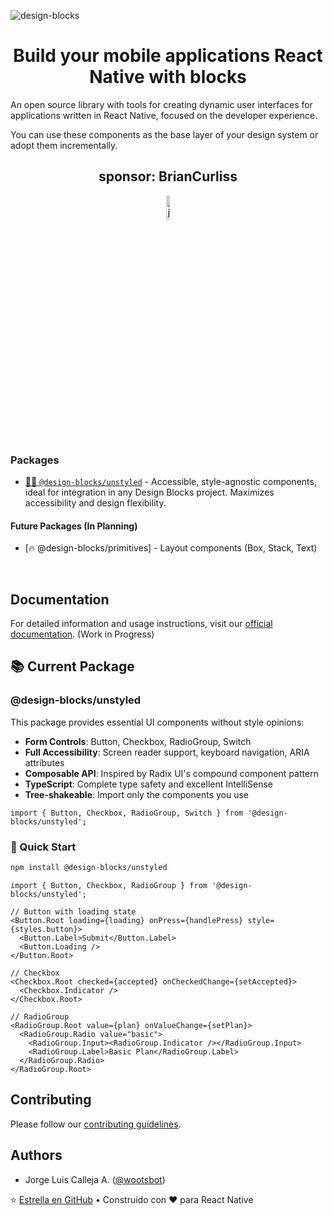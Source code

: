 ![design-blocks](./docs/preview_beta.png)

<h1 align="center">
  Build your mobile applications React Native with blocks
</h1>

An open source library with tools for creating dynamic user interfaces for applications written in React Native, focused on the developer experience.

You can use these components as the base layer of your design system or adopt them incrementally.

<h2 align="center">sponsor: BrianCurliss</h2>

<div align="center">
  <a href="https://github.com/BrianCurliss">
  <picture width="10%" >
        <source media="(prefers-color-scheme: dark)" srcset="https://avatars.githubusercontent.com/u/1222949?v=4">
        <img alt="jazz logo" src="https://avatars.githubusercontent.com/u/1222949?v=4" width="10%">
      </picture>

  </a>
</div>

### Packages

- [🏄‍♀️ `@design-blocks/unstyled`](https://github.com/openkitrun/design-blocks/tree/main/packages/%40blocks-unstyled) -
  Accessible, style-agnostic components, ideal for integration in any Design Blocks project. Maximizes accessibility and design flexibility.

#### Future Packages (In Planning)

- [🔥 @design-blocks/primitives] - Layout components (Box, Stack, Text)

<br/>

## Documentation

For detailed information and usage instructions, visit our [official documentation](https://designblocks.dev). (Work in Progress)

## 📚 Current Package

### **@design-blocks/unstyled**

This package provides essential UI components without style opinions:

- **Form Controls**: Button, Checkbox, RadioGroup, Switch
- **Full Accessibility**: Screen reader support, keyboard navigation, ARIA attributes
- **Composable API**: Inspired by Radix UI's compound component pattern
- **TypeScript**: Complete type safety and excellent IntelliSense
- **Tree-shakeable**: Import only the components you use

```tsx
import { Button, Checkbox, RadioGroup, Switch } from '@design-blocks/unstyled';
```

### 🚀 Quick Start

```bash
npm install @design-blocks/unstyled
```

```tsx
import { Button, Checkbox, RadioGroup } from '@design-blocks/unstyled';

// Button with loading state
<Button.Root loading={loading} onPress={handlePress} style={styles.button}>
  <Button.Label>Submit</Button.Label>
  <Button.Loading />
</Button.Root>

// Checkbox
<Checkbox.Root checked={accepted} onCheckedChange={setAccepted}>
  <Checkbox.Indicator />
</Checkbox.Root>

// RadioGroup
<RadioGroup.Root value={plan} onValueChange={setPlan}>
  <RadioGroup.Radio value="basic">
    <RadioGroup.Input><RadioGroup.Indicator /></RadioGroup.Input>
    <RadioGroup.Label>Basic Plan</RadioGroup.Label>
  </RadioGroup.Radio>
</RadioGroup.Root>
```
## Contributing

Please follow our [contributing guidelines](./.github/CONTRIBUTING.md).

## Authors

- Jorge Luis Calleja A. ([@wootsbot](https://twitter.com/wootsbot))

⭐ [Estrella en GitHub](https://github.com/openkitrun/design-blocks) • Construido con ❤️ para React Native

